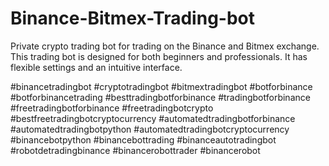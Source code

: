 # Binance-Bitmex-Trading-bot
Private crypto trading bot for trading on the Binance and Bitmex exchange. 
This trading bot is designed for both beginners and professionals. 
It has flexible settings and an intuitive interface.

#binancetradingbot #cryptotradingbot #bitmextradingbot
#botforbinance #botforbinancetrading #besttradingbotforbinance #tradingbotforbinance #freetradingbotforbinance #freetradingbotcrypto #bestfreetradingbotcryptocurrency #automatedtradingbotforbinance #automatedtradingbotpython #automatedtradingbotcryptocurrency #binancebotpython #binancebottrading #binanceautotradingbot #robotdetradingbinance #binancerobottrader #binancerobot
